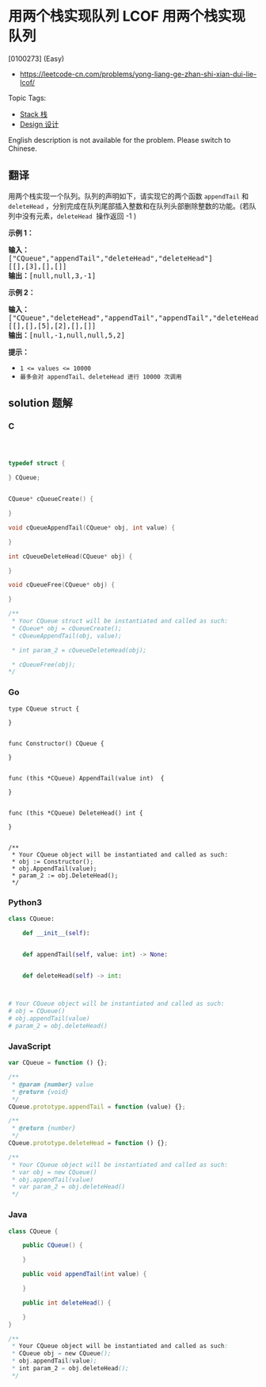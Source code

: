 # 用两个栈实现队列 LCOF 用两个栈实现队列

[0100273] (Easy)

- https://leetcode-cn.com/problems/yong-liang-ge-zhan-shi-xian-dui-lie-lcof/

Topic Tags:

- [Stack 栈](https://leetcode-cn.com/tag/stack/)
- [Design 设计](https://leetcode-cn.com/tag/design/)

English description is not available for the problem. Please switch to Chinese.

## 翻译

用两个栈实现一个队列。队列的声明如下，请实现它的两个函数 `appendTail` 和 `deleteHead` ，分别完成在队列尾部插入整数和在队列头部删除整数的功能。(若队列中没有元素，`deleteHead`  操作返回 -1 )

**示例 1：**

<pre><strong>输入：</strong>
["CQueue","appendTail","deleteHead","deleteHead"]
[[],[3],[],[]]
<strong>输出：</strong>[null,null,3,-1]
</pre>

**示例 2：**

<pre><strong>输入：</strong>
["CQueue","deleteHead","appendTail","appendTail","deleteHead","deleteHead"]
[[],[],[5],[2],[],[]]
<strong>输出：</strong>[null,-1,null,null,5,2]
</pre>

**提示：**

- `1 <= values <= 10000`
- `最多会对 appendTail、deleteHead 进行 10000 次调用`

## solution 题解

### C

```c



typedef struct {

} CQueue;


CQueue* cQueueCreate() {

}

void cQueueAppendTail(CQueue* obj, int value) {

}

int cQueueDeleteHead(CQueue* obj) {

}

void cQueueFree(CQueue* obj) {

}

/**
 * Your CQueue struct will be instantiated and called as such:
 * CQueue* obj = cQueueCreate();
 * cQueueAppendTail(obj, value);

 * int param_2 = cQueueDeleteHead(obj);

 * cQueueFree(obj);
*/
```

### Go

```golang
type CQueue struct {

}


func Constructor() CQueue {

}


func (this *CQueue) AppendTail(value int)  {

}


func (this *CQueue) DeleteHead() int {

}


/**
 * Your CQueue object will be instantiated and called as such:
 * obj := Constructor();
 * obj.AppendTail(value);
 * param_2 := obj.DeleteHead();
 */
```

### Python3

```python
class CQueue:

    def __init__(self):


    def appendTail(self, value: int) -> None:


    def deleteHead(self) -> int:



# Your CQueue object will be instantiated and called as such:
# obj = CQueue()
# obj.appendTail(value)
# param_2 = obj.deleteHead()
```

### JavaScript

```javascript
var CQueue = function () {};

/**
 * @param {number} value
 * @return {void}
 */
CQueue.prototype.appendTail = function (value) {};

/**
 * @return {number}
 */
CQueue.prototype.deleteHead = function () {};

/**
 * Your CQueue object will be instantiated and called as such:
 * var obj = new CQueue()
 * obj.appendTail(value)
 * var param_2 = obj.deleteHead()
 */
```

### Java

```java
class CQueue {

    public CQueue() {

    }

    public void appendTail(int value) {

    }

    public int deleteHead() {

    }
}

/**
 * Your CQueue object will be instantiated and called as such:
 * CQueue obj = new CQueue();
 * obj.appendTail(value);
 * int param_2 = obj.deleteHead();
 */
```
